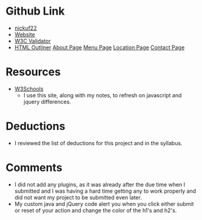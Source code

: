 # Github Link
- [nickuf22](https://github.com/nickuf22/project_final3_uptgrow_nicholas.git)
- [Website](http://nicholasuptgrow.com/project_final3_uptgrow_nicholas/)
- [W3C Validator](https://validator.w3.org/nu/?acceptlanguage=&doc=http%3A%2F%2Fnicholasuptgrow.com%2Fproject_final3_uptgrow_nicholas%2F)
- [HTML Outliner](https://gsnedders.html5.org/outliner/process.py?url=http%3A%2F%2Fnicholasuptgrow.com%2Fproject_final3_uptgrow_nicholas%2F)
  [About Page](https://gsnedders.html5.org/outliner/process.py?url=http%3A%2F%2Fnicholasuptgrow.com%2Fproject_final3_uptgrow_nicholas%2Fabout.html)
  [Menu Page](https://gsnedders.html5.org/outliner/process.py?url=http%3A%2F%2Fnicholasuptgrow.com%2Fproject_final3_uptgrow_nicholas%2Fmenu.html)
  [Location Page](https://gsnedders.html5.org/outliner/process.py?url=http%3A%2F%2Fnicholasuptgrow.com%2Fproject_final3_uptgrow_nicholas%2Flocation.html)
  [Contact Page](http://nicholasuptgrow.com/project_final3_uptgrow_nicholas/contact.html)

# Resources
- [W3Schools](https://www.w3schools.com)
  * I use this site, along with my notes, to refresh on javascript and jquery differences.

# Deductions
- I reviewed the list of deductions for this project and in the syllabus.

# Comments
* I did not add any plugins, as it was already after the due time when I submitted and I was having a hard time getting any to work properly and did not want my project to be submitted even later.
* My custom java and jQuery code alert you when you click either submit or reset of your action and change the color of the h1's and h2's.
